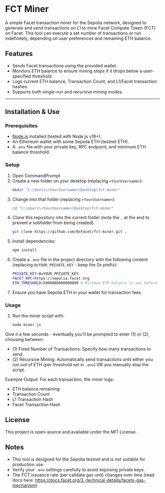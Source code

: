 # FCT Miner

A simple Facet transaction miner for the Sepolia network, designed to generate and send transactions on L1 to mine Facet Compute Token (FCT) on Facet. This tool can execute a set number of transactions or run indefinitely, depending on user preferences and remaining ETH balance.

## Features

- Sends Facet transactions using the provided wallet.
- Monitors ETH balance to ensure mining stops if it drops below a user-specified threshold.
- Logs current ETH balance, Transaction Count, and L1/Facet transaction hashes.
- Supports both single-run and recursive mining modes.

---

## Installation & Use

### Prerequisites

- [Node.js](https://nodejs.org) installed (tested with Node.js v18+).
- An Ethereum wallet with some Sepolia ETH (testnet ETH).
- A `.env` file with your private key, RPC endpoint, and minimum ETH balance threshold.

### Setup

1. Open CommandPrompt
2. Create a new folder on your desktop (replacing `<YourUsername>`):
   ```bash
   mkdir "C:\Users\<YourUsername>\Desktop\fct-miner"
3. Change into that folder (replacing `<YourUsername>`):
   ```bash
   cd "C:\Users\<YourUsername>\Desktop\fct-miner"
4. Clone this repository into the current folder (note the `.` at the end to prevent a subfolder from being created):
   ```bash
   git clone https://github.com/0xFacet/fct-miner.git .
5. Install dependencies:
   ```bash
   npm install
6. Create a `.env` file in the project directory with the following content (replacing `0xYOUR_PRIVATE_KEY` - keep the 0x prefix):
   ```bash
   PRIVATE_KEY=0xYOUR_PRIVATE_KEY
   FACET_RPC=https://sepolia.facet.org
   ETH_THRESHOLD=5000000000000000 # Minimum ETH balance in wei before stopping (example: 0.005 ETH)
7. Ensure you have Sepolia ETH in your wallet for transaction fees.

### Usage
1. Run the miner script with:
   ```bash
   node miner.js
Give it a few seconds - eventually you'll be prompted to enter (1) or (2), choosing between:
- (1) Fixed Number of Transactions: Specify how many transactions to send.
- (2) Recursive Mining: Automatically send transactions until either you run out of ETH (per threshold set in `.env`) OR you manually stop the script.

Example Output:
For each transaction, the miner logs:
- ETH balance remaining
- Transaction Count
- L1 Transaction Hash
- Facet Transaction Hash

## License
This project is open-source and available under the MIT License.

## Notes
- This tool is designed for the Sepolia testnet and is not suitable for production use.
- Verify your `.env` settings carefully to avoid exposing private keys.
- The FCT issuance rate (per calldata gas unit) changes over time (read docs here: https://docs.facet.org/3.-technical-details/facets-gas-mechanism).
